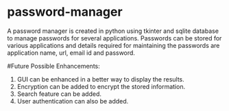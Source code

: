 # password-manager
A password manager is created in python using tkinter and sqlite database to manage passwords for several applications. Passwords can be stored for various applications and details required for maintaining the passwords are application name, url, email id and password.

#Future Possible Enhancements:
1. GUI can be enhanced in a better way to display the results.
2. Encryption can be added to encrypt the stored information.
3. Search feature can be added.
4. User authentication can also be added.
